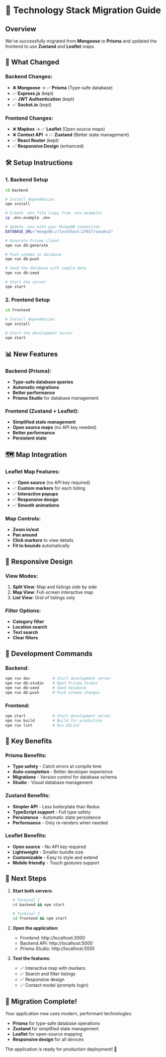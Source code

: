# 🚀 Technology Stack Migration Guide

## Overview
We've successfully migrated from **Mongoose** to **Prisma** and updated the frontend to use **Zustand** and **Leaflet** maps.

## 🔄 What Changed

### Backend Changes:
- ❌ **Mongoose** → ✅ **Prisma** (Type-safe database)
- ✅ **Express.js** (kept)
- ✅ **JWT Authentication** (kept)
- ✅ **Socket.io** (kept)

### Frontend Changes:
- ❌ **Mapbox** → ✅ **Leaflet** (Open source maps)
- ❌ **Context API** → ✅ **Zustand** (Better state management)
- ✅ **React Router** (kept)
- ✅ **Responsive Design** (enhanced)

## 🛠️ Setup Instructions

### 1. Backend Setup

```bash
cd backend

# Install dependencies
npm install

# Create .env file (copy from .env.example)
cp .env.example .env

# Update .env with your MongoDB connection
DATABASE_URL="mongodb://localhost:27017/savakv2"

# Generate Prisma client
npm run db:generate

# Push schema to database
npm run db:push

# Seed the database with sample data
npm run db:seed

# Start the server
npm start
```

### 2. Frontend Setup

```bash
cd frontend

# Install dependencies
npm install

# Start the development server
npm start
```

## 📊 New Features

### Backend (Prisma):
- **Type-safe database queries**
- **Automatic migrations**
- **Better performance**
- **Prisma Studio** for database management

### Frontend (Zustand + Leaflet):
- **Simplified state management**
- **Open source maps** (no API key needed)
- **Better performance**
- **Persistent state**

## 🗺️ Map Integration

### Leaflet Map Features:
- ✅ **Open source** (no API key required)
- ✅ **Custom markers** for each listing
- ✅ **Interactive popups**
- ✅ **Responsive design**
- ✅ **Smooth animations**

### Map Controls:
- **Zoom in/out**
- **Pan around**
- **Click markers** to view details
- **Fit to bounds** automatically

## 📱 Responsive Design

### View Modes:
1. **Split View**: Map and listings side by side
2. **Map View**: Full-screen interactive map
3. **List View**: Grid of listings only

### Filter Options:
- **Category filter**
- **Location search**
- **Text search**
- **Clear filters**

## 🔧 Development Commands

### Backend:
```bash
npm run dev          # Start development server
npm run db:studio    # Open Prisma Studio
npm run db:seed      # Seed database
npm run db:push      # Push schema changes
```

### Frontend:
```bash
npm start            # Start development server
npm run build        # Build for production
npm run lint         # Run ESLint
```

## 🎯 Key Benefits

### Prisma Benefits:
- **Type safety** - Catch errors at compile time
- **Auto-completion** - Better developer experience
- **Migrations** - Version control for database schema
- **Studio** - Visual database management

### Zustand Benefits:
- **Simpler API** - Less boilerplate than Redux
- **TypeScript support** - Full type safety
- **Persistence** - Automatic state persistence
- **Performance** - Only re-renders when needed

### Leaflet Benefits:
- **Open source** - No API key required
- **Lightweight** - Smaller bundle size
- **Customizable** - Easy to style and extend
- **Mobile friendly** - Touch gestures support

## 🚀 Next Steps

1. **Start both servers**:
   ```bash
   # Terminal 1
   cd backend && npm start
   
   # Terminal 2
   cd frontend && npm start
   ```

2. **Open the application**:
   - Frontend: http://localhost:3000
   - Backend API: http://localhost:5000
   - Prisma Studio: http://localhost:5555

3. **Test the features**:
   - ✅ Interactive map with markers
   - ✅ Search and filter listings
   - ✅ Responsive design
   - ✅ Contact modal (prompts login)

## 🎉 Migration Complete!

Your application now uses modern, performant technologies:
- **Prisma** for type-safe database operations
- **Zustand** for simplified state management
- **Leaflet** for open-source mapping
- **Responsive design** for all devices

The application is ready for production deployment! 🚀 